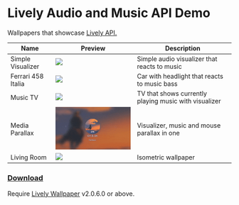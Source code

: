 # Lively Audio and Music API Demo
Wallpapers that showcase [Lively API.](https://github.com/rocksdanister/lively/wiki/Web-Guide-V-:-System-Data)

| Name               | Preview                                                       | Description                                           |
| ------------------ | ------------------------------------------------------------- | ----------------------------------------------------- |
| Simple Visualizer  | <img src="/src/Simple visualizer/ub3mqljo.gif" width="300" /> | Simple audio visualizer that reacts to music          |
| Ferrari 458 Italia | <img src="/src/Ferrari 458/ub3mqljo.gif" width="300" />       | Car with headlight that reacts to music bass          |
| Music TV           | <img src="/src/Music TV/2mlhvoxr.gif" width="300"/>           | TV that shows currently playing music with visualizer |
| Media Parallax     | <img src="/src/Media Parallax/txlls5dg.gif" width="300"/>     | Visualizer, music and mouse parallax in one           |
| Living Room        | <img src="/src/Living Room/txlls5dg.gif" width="300"/>        | Isometric wallpaper                                   |  

### [Download](https://github.com/rocksdanister/audio-visualizer-wallpaper/releases)
Require [Lively Wallpaper](https://github.com/rocksdanister/lively) v2.0.6.0 or above.

